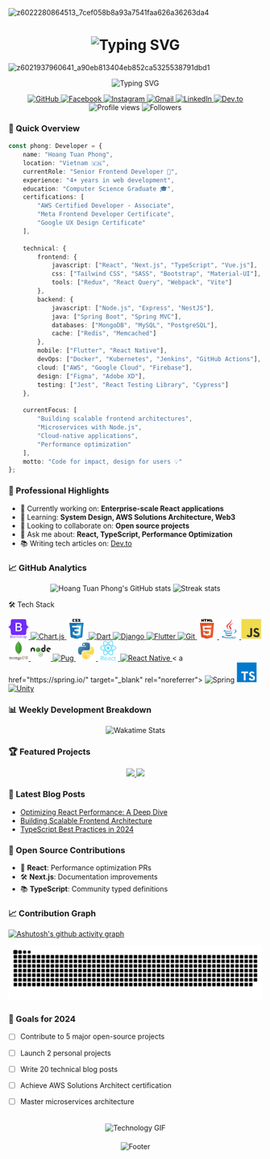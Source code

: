 ![z6022280864513_7cef058b8a93a7541faa626a36263da4](https://github.com/user-attachments/assets/afe81266-88b9-4222-b221-391ce1a15794)

<h1 align="center">
  <img src="https://readme-typing-svg.herokuapp.com?font=Fira+Code&size=40&duration=3000&pause=1000&color=54A6FF&center=true&vCenter=true&width=500&height=70&lines=Hi+there!+%F0%9F%91%8B;I'm+Hoang+Tuan+Phong" alt="Typing SVG" />
</h1>

![z6021937960641_a90eb813404eb852ca5325538791dbd1](https://github.com/user-attachments/assets/eba319d1-b689-48a6-87e5-a12b9c639395)

<p align="center">
  <img src="https://readme-typing-svg.herokuapp.com?font=Fira+Code&size=25&pause=1000&color=54A6FF&center=true&vCenter=true&width=600&lines=Senior+Frontend+Developer+%F0%9F%92%BB;4%2B+years+of+coding+experience+%E2%8C%A8;Always+learning+new+things+%F0%9F%8C%B1;From+Vietnam+%F0%9F%87%BB%F0%9F%87%B3" alt="Typing SVG" />
</p>

<div align="center">
  <a href="https://github.com/hoangtuanphong1a">
    <img src="https://img.shields.io/badge/GitHub-100000?style=for-the-badge&logo=github&logoColor=white" alt="GitHub"/>
  </a>
  <a href="https://fb.com/tuan.phong.16718">
    <img src="https://img.shields.io/badge/Facebook-1877F2?style=for-the-badge&logo=facebook&logoColor=white" alt="Facebook"/>
  </a>
  <a href="https://instagram.com/tuan.phong.16718">
    <img src="https://img.shields.io/badge/Instagram-E4405F?style=for-the-badge&logo=instagram&logoColor=white" alt="Instagram"/>
  </a>
  <a href="mailto:your.email@example.com">
    <img src="https://img.shields.io/badge/Gmail-D14836?style=for-the-badge&logo=gmail&logoColor=white" alt="Gmail"/>
  </a>
  <a href="https://linkedin.com/in/yourprofile">
    <img src="https://img.shields.io/badge/LinkedIn-0077B5?style=for-the-badge&logo=linkedin&logoColor=white" alt="LinkedIn"/>
  </a>
  <a href="https://dev.to/yourprofile">
    <img src="https://img.shields.io/badge/dev.to-0A0A0A?style=for-the-badge&logo=dev.to&logoColor=white" alt="Dev.to"/>
  </a>
</div>

<div align="center">
  <img src="https://komarev.com/ghpvc/?username=hoangtuanphong1a&style=for-the-badge&color=54A6FF" alt="Profile views" />
  <img src="https://img.shields.io/github/followers/hoangtuanphong1a?style=for-the-badge&color=54A6FF" alt="Followers" />
</div>

### 🚀 Quick Overview

```typescript
const phong: Developer = {
    name: "Hoang Tuan Phong",
    location: "Vietnam 🇻🇳",
    currentRole: "Senior Frontend Developer 💼",
    experience: "4+ years in web development",
    education: "Computer Science Graduate 🎓",
    certifications: [
        "AWS Certified Developer - Associate",
        "Meta Frontend Developer Certificate",
        "Google UX Design Certificate"
    ],
    
    technical: {
        frontend: {
            javascript: ["React", "Next.js", "TypeScript", "Vue.js"],
            css: ["Tailwind CSS", "SASS", "Bootstrap", "Material-UI"],
            tools: ["Redux", "React Query", "Webpack", "Vite"]
        },
        backend: {
            javascript: ["Node.js", "Express", "NestJS"],
            java: ["Spring Boot", "Spring MVC"],
            databases: ["MongoDB", "MySQL", "PostgreSQL"],
            cache: ["Redis", "Memcached"]
        },
        mobile: ["Flutter", "React Native"],
        devOps: ["Docker", "Kubernetes", "Jenkins", "GitHub Actions"],
        cloud: ["AWS", "Google Cloud", "Firebase"],
        design: ["Figma", "Adobe XD"],
        testing: ["Jest", "React Testing Library", "Cypress"]
    },
    
    currentFocus: [
        "Building scalable frontend architectures",
        "Microservices with Node.js",
        "Cloud-native applications",
        "Performance optimization"
    ],
    motto: "Code for impact, design for users 💡"
};
```

### 🌟 Professional Highlights

- 🔭 Currently working on: **Enterprise-scale React applications**
- 🌱 Learning: **System Design, AWS Solutions Architecture, Web3**
- 👯 Looking to collaborate on: **Open source projects**
- 💬 Ask me about: **React, TypeScript, Performance Optimization**
- 📚 Writing tech articles on: [Dev.to](https://dev.to/yourprofile)


### 📈 GitHub Analytics

<div align="center">
  <img width="49%" height="195px" src="https://github-readme-stats.vercel.app/api?username=hoangtuanphong1a&show_icons=true&count_private=true&hide_border=true&title_color=54A6FF&icon_color=54A6FF&text_color=c9d1d9&bg_color=0d1117" alt="Hoang Tuan Phong's GitHub stats" /> 
  <img width="49%" height="195px" src="https://github-readme-streak-stats.herokuapp.com/?user=hoangtuanphong1a&hide_border=true&theme=transparent&background=0d1117&stroke=54A6FF&ring=54A6FF&fire=54A6FF&currStreakNum=FFFFFF&sideNums=FFFFFF&currStreakLabel=54A6FF&sideLabels=54A6FF&dates=FFFFFF" alt="Streak stats" />
</div>

🛠️ Tech Stack
<p align="left"> <a href="https://getbootstrap.com" target="_blank" rel="noreferrer"> <img src="https://raw.githubusercontent.com/devicons/devicon/master/icons/bootstrap/bootstrap-plain-wordmark.svg" alt="Bootstrap" width="40" height="40"/> </a> <a href="https://www.chartjs.org" target="_blank" rel="noreferrer"> <img src="https://www.chartjs.org/media/logo-title.svg" alt="Chart.js" width="40" height="40"/> </a> <a href="https://www.w3schools.com/css/" target="_blank" rel="noreferrer"> <img src="https://raw.githubusercontent.com/devicons/devicon/master/icons/css3/css3-original-wordmark.svg" alt="CSS3" width="40" height="40"/> </a> <a href="https://dart.dev" target="_blank" rel="noreferrer"> <img src="https://www.vectorlogo.zone/logos/dartlang/dartlang-icon.svg" alt="Dart" width="40" height="40"/> </a> <a href="https://www.djangoproject.com/" target="_blank" rel="noreferrer"> <img src="https://cdn.worldvectorlogo.com/logos/django.svg" alt="Django" width="40" height="40"/> </a> <a href="https://flutter.dev" target="_blank" rel="noreferrer"> <img src="https://www.vectorlogo.zone/logos/flutterio/flutterio-icon.svg" alt="Flutter" width="40" height="40"/> </a> <a href="https://git-scm.com/" target="_blank" rel="noreferrer"> <img src="https://www.vectorlogo.zone/logos/git-scm/git-scm-icon.svg" alt="Git" width="40" height="40"/> </a> <a href="https://www.w3.org/html/" target="_blank" rel="noreferrer"> <img src="https://raw.githubusercontent.com/devicons/devicon/master/icons/html5/html5-original-wordmark.svg" alt="HTML5" width="40" height="40"/> </a> <a href="https://www.java.com" target="_blank" rel="noreferrer"> <img src="https://raw.githubusercontent.com/devicons/devicon/master/icons/java/java-original.svg" alt="Java" width="40" height="40"/> </a> <a href="https://developer.mozilla.org/en-US/docs/Web/JavaScript" target="_blank" rel="noreferrer"> <img src="https://raw.githubusercontent.com/devicons/devicon/master/icons/javascript/javascript-original.svg" alt="JavaScript" width="40" height="40"/> </a> <a href="https://www.mongodb.com/" target="_blank" rel="noreferrer"> <img src="https://raw.githubusercontent.com/devicons/devicon/master/icons/mongodb/mongodb-original-wordmark.svg" alt="MongoDB" width="40" height="40"/> </a> <a href="https://nodejs.org" target="_blank" rel="noreferrer"> <img src="https://raw.githubusercontent.com/devicons/devicon/master/icons/nodejs/nodejs-original-wordmark.svg" alt="Node.js" width="40" height="40"/> </a> <a href="https://pugjs.org" target="_blank" rel="noreferrer"> <img src="https://cdn.worldvectorlogo.com/logos/pug.svg" alt="Pug" width="40" height="40"/> </a> <a href="https://www.python.org" target="_blank" rel="noreferrer"> <img src="https://raw.githubusercontent.com/devicons/devicon/master/icons/python/python-original.svg" alt="Python" width="40" height="40"/> </a> <a href="https://reactjs.org/" target="_blank" rel="noreferrer"> <img src="https://raw.githubusercontent.com/devicons/devicon/master/icons/react/react-original-wordmark.svg" alt="React" width="40" height="40"/> </a> <a href="https://reactnative.dev/" target="_blank" rel="noreferrer"> <img src="https://reactnative.dev/img/header_logo.svg" alt="React Native" width="40" height="40"/> </a> < a href="https://spring.io/" target="_blank" rel="noreferrer"> <img src="https://www.vectorlogo.zone/logos/springio/springio-icon.svg" alt="Spring" width="40" height="40"/> </a> <a href="https://www.typescriptlang.org/" target="_blank" rel="noreferrer"> <img src="https://raw.githubusercontent.com/devicons/devicon/master/icons/typescript/typescript-original.svg" alt="TypeScript" width="40" height="40"/> </a> <a href="https://unity.com/" target="_blank" rel="noreferrer"> <img src="https://www.vectorlogo.zone/logos/unity3d/unity3d-icon.svg" alt="Unity" width="40" height="40"/> </a> </p>

### 📊 Weekly Development Breakdown

<div align="center">
  <img src="https://github-readme-stats.vercel.app/api/wakatime?username=hoangtuanphong1a&hide_border=true&theme=transparent&bg_color=0d1117&title_color=54A6FF&text_color=FFFFFF&icon_color=54A6FF" alt="Wakatime Stats"/>
</div>

### 🏆 Featured Projects

<div align="center">
  <a href="https://github.com/hoangtuanphong1a/project1">
    <img src="https://github-readme-stats.vercel.app/api/pin/?username=hoangtuanphong1a&repo=project1&hide_border=true&theme=transparent&bg_color=0d1117&title_color=54A6FF&text_color=FFFFFF&icon_color=54A6FF" />
  </a>
  <a href="https://github.com/hoangtuanphong1a/project2">
    <img src="https://github-readme-stats.vercel.app/api/pin/?username=hoangtuanphong1a&repo=project2&hide_border=true&theme=transparent&bg_color=0d1117&title_color=54A6FF&text_color=FFFFFF&icon_color=54A6FF" />
  </a>
</div>

### 📝 Latest Blog Posts
<!-- BLOG-POST-LIST:START -->
- [Optimizing React Performance: A Deep Dive](https://dev.to/yourpost1)
- [Building Scalable Frontend Architecture](https://dev.to/yourpost2)
- [TypeScript Best Practices in 2024](https://dev.to/yourpost3)
<!-- BLOG-POST-LIST:END -->

### 🤝 Open Source Contributions

- 🔧 **React**: Performance optimization PRs
- 🛠️ **Next.js**: Documentation improvements
- 📚 **TypeScript**: Community typed definitions

### 📈 Contribution Graph

[![Ashutosh's github activity graph](https://github-readme-activity-graph.vercel.app/graph?username=hoangtuanphong1a&theme=react-dark&hide_border=true&bg_color=0d1117&color=54A6FF&line=54A6FF&point=54A6FF&area=true)](https://github.com/ashutosh00710/github-readme-activity-graph)

<div align="center">
  <img src="https://github.com/Platane/snk/raw/output/github-contribution-grid-snake.svg" alt="Snake animation" />
</div>

### 🎯 Goals for 2024

- [ ] Contribute to 5 major open-source projects
- [ ] Launch 2 personal projects
- [ ] Write 20 technical blog posts
- [ ] Achieve AWS Solutions Architect certification
- [ ] Master microservices architecture


<div align="center">
  <img src="https://cdn.baoquocte.vn/stores/news_dataimages/minhhoa/012020/03/10/in_article/nhung-cong-nghe-ngu-tri-nam-2020.gif" alt="Technology GIF" width="800" style="max-width: 100%; margin: 20px 0;"/>
</div>

<div align="center">
  <img src="https://readme-typing-svg.herokuapp.com?font=Fira+Code&size=25&pause=1000&color=54A6FF&center=true&vCenter=true&random=false&width=600&lines=Thanks+for+visiting!+%F0%9F%98%8A;Feel+free+to+fork+and+star+%E2%AD%90;Let's+connect+and+collaborate!+%F0%9F%A4%9D" alt="Footer"/>
</div>
